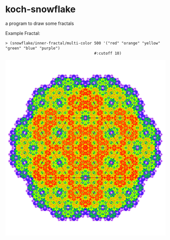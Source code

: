 # koch-snowflake
a program to draw some fractals

Example Fractal:
```
> (snowflake/inner-fractal/multi-color 500 '("red" "orange" "yellow" "green" "blue" "purple")
                                       #:cutoff 10)
```
![koch-snowflake-with-inner-fractal-6-color.png](https://raw.githubusercontent.com/AlexKnauth/koch-snowflake/master/images/koch-snowflake-with-inner-fractal-6-color.png)
